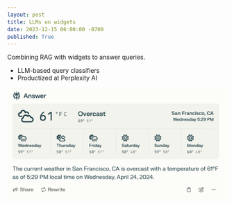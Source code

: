 ```yaml
---
layout: post
title: LLMs on widgets 
date: 2023-12-15 06:00:00 -0700
published: True 
---
```


Combining RAG with widgets to answer queries.

- LLM-based query classifiers
- Productized at Perplexity AI

![AI Answers with widgets](/assets/pplx_1.png)
